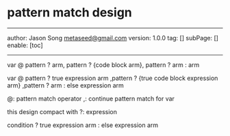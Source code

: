  # pattern match design
---
author: Jason Song <metaseed@gmail.com>
version: 1.0.0
tag: []
subPage: []
enable: [toc]

---

var @
   pattern ? arm,
   pattern ? {code block arm},
   pattern ? arm
   : arm
   
   
var @ pattern ? true expression arm
      ,pattern ? {true code block expression arm}
      ,pattern ? arm
      : else expression arm
   
   @: pattern match operator
   ,: continue pattern match for var

   
   this design compact with ?: expression
   
   condition
      ? true expression arm
      : else expression arm
   
   
   

